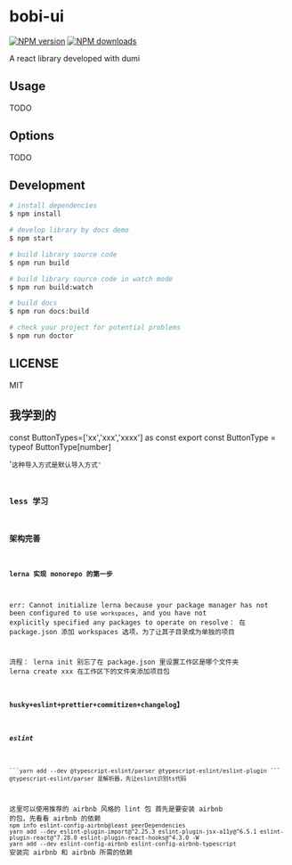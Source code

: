 # bobi-ui

[![NPM version](https://img.shields.io/npm/v/bobi-ui.svg?style=flat)](https://npmjs.org/package/bobi-ui)
[![NPM downloads](http://img.shields.io/npm/dm/bobi-ui.svg?style=flat)](https://npmjs.org/package/bobi-ui)

A react library developed with dumi

## Usage

TODO

## Options

TODO

## Development

```bash
# install dependencies
$ npm install

# develop library by docs demo
$ npm start

# build library source code
$ npm run build

# build library source code in watch mode
$ npm run build:watch

# build docs
$ npm run docs:build

# check your project for potential problems
$ npm run doctor
```

## LICENSE

MIT

## 我学到的

const ButtonTypes=['xx','xxx','xxxx'] as const
export const ButtonType = typeof ButtonType[number]

'<code>这种导入方式是默认导入方式'

### less 学习

### 架构完善

#### lerna 实现 monorepo 的第一步

err:
Cannot initialize lerna because your package manager has not been configured to use `workspaces`, and you have not explicitly specified any packages to operate on
resolve：
在 package.json 添加 workspaces 选项，为了让其子目录成为单独的项目

流程：
lerna init
别忘了在 package.json 里设置工作区是哪个文件夹
lerna create xxx
在工作区下的文件夹添加项目包

#### husky+eslint+prettier+commitizen+changelog】

##### eslint

    ```yarn add --dev @typescript-eslint/parser @typescript-eslint/eslint-plugin ```
    @typescript-eslint/parser 是解析器，先让eslint识别ts代码

这里可以使用推荐的 airbnb 风格的 lint 包
首先是要安装 airbnb 的包，先看看 airbnb 的依赖
`npm info eslint-config-airbnb@least peerDependencies  `
`yarn add --dev eslint-plugin-import@^2.25.3 eslint-plugin-jsx-a11y@^6.5.1 eslint-plugin-react@^7.28.0 eslint-plugin-react-hooks@^4.3.0 -W `
`yarn add --dev eslint-config-airbnb eslint-config-airbnb-typescript `
安装完 airbnb 和 airbnb 所需的依赖
